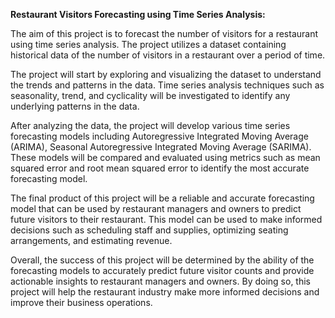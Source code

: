 **Restaurant Visitors Forecasting using Time Series Analysis:**

The aim of this project is to forecast the number of visitors for a restaurant using time series analysis. The project utilizes a dataset containing historical data of the number of visitors in a restaurant over a period of time.

The project will start by exploring and visualizing the dataset to understand the trends and patterns in the data. Time series analysis techniques such as seasonality, trend, and cyclicality will be investigated to identify any underlying patterns in the data.

After analyzing the data, the project will develop various time series forecasting models including Autoregressive Integrated Moving Average (ARIMA), Seasonal Autoregressive Integrated Moving Average (SARIMA). These models will be compared and evaluated using metrics such as mean squared error and root mean squared error to identify the most accurate forecasting model.

The final product of this project will be a reliable and accurate forecasting model that can be used by restaurant managers and owners to predict future visitors to their restaurant. This model can be used to make informed decisions such as scheduling staff and supplies, optimizing seating arrangements, and estimating revenue.

Overall, the success of this project will be determined by the ability of the forecasting models to accurately predict future visitor counts and provide actionable insights to restaurant managers and owners. By doing so, this project will help the restaurant industry make more informed decisions and improve their business operations.
